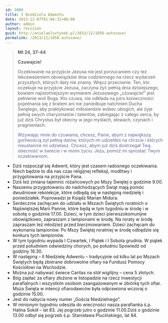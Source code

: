 ```yaml
---
id: 1060
title: I Niedziela Adwentu
date: 2013-12-07T01:04:31+00:00
author: admin
layout: revision
guid: http://anielaolsztynek.pl/2013/12/1058-autosave/
permalink: /2013/12/1058-autosave/
---
```

> **Mt 24, 37-44**
> 
> **Czuwajcie!**
> 
> Oczekiwanie na przyjście Jezusa nie jest porzucaniem czy też lekceważeniem obowiązków dnia codziennego na rzecz wydarzeń przyszłych, których daty nie znamy. Wręcz przeciwnie. Ten, kto oczekuje na przyjście Jezusa, zaczyna żyć pełnią dnia dzisiejszego, bowiem najistotniejszym wymiarem Jezusowego &#8222;czuwajcie!&#8221; jest pełnienie woli Boga. Kto czuwa, nie odkłada na jutro konieczności pojednania się z bratem ani nie zaniedbuje natchnień Ducha Świętego, aby praktykować miłosierdzie wobec ubogich, ale żyje pełnią swych charyzmatów i talentów, zabiegając z całego serca, by już dziś Chrystus był obecny w jego myślach, słowach, czynach i pragnieniach.
> 
> <span style="color: #666699;">Wzywając mnie do czuwania, chcesz, Panie, abym z największą gorliwością żył pełnią darów, których mi udzieliłeś na chrzcie i których nieustannie mi udzielasz. Chcesz, abym już dziś dostrzegał Twą obecność w świecie i w moim życiu. Jezu, pomóż mi sprostać Twym oczekiwaniom.</span>

  * Dziś rozpoczął się Adwent, który jest czasem radosnego oczekiwania. Niech będzie to dla nas czas religijnej refleksji, modlitwy i przygotowania na przyjście Pana.
  * Dziś też zmiana tajemnic różańcowych po Mszy Świętej o godzinie 9.00.
  * Naszemu przygotowaniu do nadchodzących Świąt mają pomóc dwudniowe rekolekcje, które odbędą się w następną niedzielę i poniedziałek. Poprowadzi je Ksiądz Marian Midura.
  * Serdecznie zachęcam do udziału w Mszach Świętych roratnich o Najświętszej Marii Pannie, które będą w tym tygodniu w środę i w sobotę o godzinie 17.00. Dzieci, w tym dzieci pierwszokomunijne obowiązkowo, zapraszam z lampionami w środę. Na roraty w środę zapraszam też młodzież przed bierzmowaniem. Dzieci zachęcam do wykonania lampionów. Po Mszy Świętej roratniej w środę odbędzie się konkurs tych lampionów.
  * W tym tygodniu wypada I Czwartek, I Piątek i I Sobota grudnia. W piątek przed południem odwiedziny chorych, po południu Spowiedź od godziny 16.30.
  * W następną &#8211; II Niedzielę Adwentu &#8211; tradycyjnie od kilku lat po Mszach Świętych będą zbierane dobrowolne ofiary na Fundusz Pomocy Kościołowi na Wschodzie.
  * Można już nabywać świece Caritas na stół wigilijny &#8211; cena 5 złotych.
  * Bóg zapłać za ofiary złożone w listopadzie na rzecz inwestycji parafialnych i wszystkim osobom zaangażowanym w zbiórkę tych ofiar. Msza Święta w intencji ofiarodawców była odprawiona wczoraj o godzinie 15.00.
  * Jest do nabycia nowy numer &#8222;Gościa Niedzielnego&#8221;.
  * W minionym tygodniu odeszła do wieczności nasza parafianka ś.p. Halina Sokół &#8211; lat 83. Jej pogrzeb jutro o godzinie 11.00.Dziś o godzinie 13.00 odbył się pogrzeb ś.p. Stanisława Plucińskiego, lat 84.